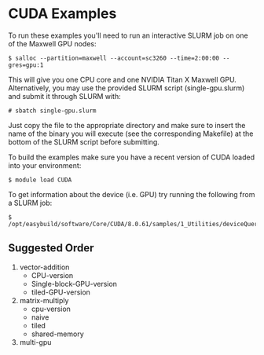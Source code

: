 # CUDA Examples

To run these examples you'll need to run an interactive SLURM job on one of the Maxwell GPU nodes:

	$ salloc --partition=maxwell --account=sc3260 --time=2:00:00 --gres=gpu:1

This will give you one CPU core and one NVIDIA Titan X Maxwell GPU. Alternatively, you may use
the provided SLURM script (single-gpu.slurm) and submit it through SLURM with:

	# sbatch single-gpu.slurm

Just copy the file to the appropriate directory and make sure to insert the name of the binary 
you will execute (see the corresponding Makefile) at the bottom of the SLURM script before submitting.

To build the examples make sure you have a recent version of CUDA loaded into your environment:

	$ module load CUDA

To get information about the device (i.e. GPU) try running the following from a SLURM job:

	$ /opt/easybuild/software/Core/CUDA/8.0.61/samples/1_Utilities/deviceQuery/deviceQuery

## Suggested Order

1. vector-addition
	- CPU-version  
	- Single-block-GPU-version
	- tiled-GPU-version
2. matrix-multiply
	- cpu-version
	- naive
	- tiled	 
	- shared-memory
3. multi-gpu